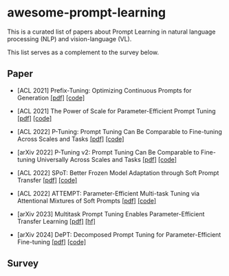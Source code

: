 # awesome-prompt-learning

This is a curated list of papers about Prompt Learning in natural language processing (NLP) and vision-language (VL).

This list serves as a complement to the survey below.

## Paper

- [ACL 2021] Prefix-Tuning: Optimizing Continuous Prompts for Generation [[pdf]](https://aclanthology.org/2021.acl-long.353.pdf) [[code]](https://github.com/XiangLi1999/PrefixTuning)

- [ACL 2021] The Power of Scale for Parameter-Efficient Prompt Tuning [[pdf]](https://aclanthology.org/2021.emnlp-main.243.pdf) [[code]](https://github.com/google-research/prompt-tuning)

- [ACL 2022] P-Tuning: Prompt Tuning Can Be Comparable to Fine-tuning Across Scales and Tasks [[pdf]](https://aclanthology.org/2022.acl-short.8.pdf) [[code]](https://github.com/THUDM/P-tuning-v2)

- [arXiv 2022] P-Tuning v2: Prompt Tuning Can Be Comparable to Fine-tuning Universally Across Scales and Tasks [[pdf]](https://arxiv.org/pdf/2110.07602) [[code]](https://github.com/THUDM/P-tuning-v2)

- [ACL 2022] SPoT: Better Frozen Model Adaptation through Soft Prompt Transfer [[pdf]](https://aclanthology.org/2022.acl-long.346.pdf) [[code]](https://github.com/google-research/prompt-tuning/tree/main/prompt_tuning/spot)

- [ACL 2022] ATTEMPT: Parameter-Efficient Multi-task Tuning via Attentional Mixtures of Soft Prompts [[pdf]](https://aclanthology.org/2022.emnlp-main.446.pdf) [[code]](https://github.com/AkariAsai/ATTEMPT)

- [arXiv 2023] Multitask Prompt Tuning Enables Parameter-Efficient Transfer Learning [[pdf]](https://arxiv.org/pdf/2303.02861) [[hf]](https://huggingface.co/docs/peft/package_reference/multitask_prompt_tuning)

- [arXiv 2024] DePT: Decomposed Prompt Tuning for Parameter-Efficient Fine-tuning [[pdf]](https://arxiv.org/pdf/2309.05173) [[code]](https://github.com/zhengxiangshi/dept)

## Survey
